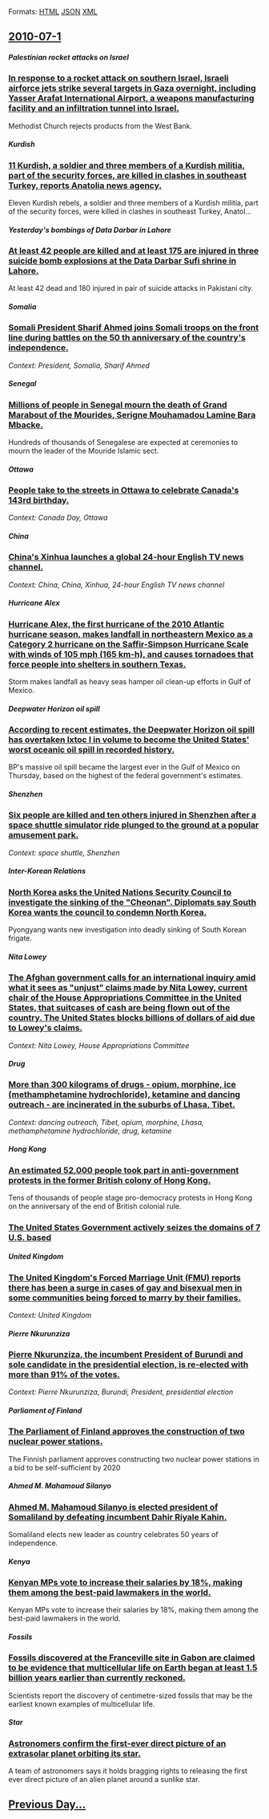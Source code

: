 
Formats: [HTML](2010/07/1/index.html)  [JSON](2010/07/1/index.json)  [XML](2010/07/1/index.xml)  

## [2010-07-1](/news/2010/07/1/index.md)

##### Palestinian rocket attacks on Israel
### [In response to a rocket attack on southern Israel, Israeli airforce jets strike several targets in Gaza overnight, including Yasser Arafat International Airport, a weapons manufacturing facility and an infiltration tunnel into Israel. ](/news/2010/07/1/in-response-to-a-rocket-attack-on-southern-israel-israeli-airforce-jets-strike-several-targets-in-gaza-overnight-including-yasser-arafat-i.md)
Methodist Church rejects products from the West Bank.

##### Kurdish
### [11 Kurdish, a soldier and three members of a Kurdish militia, part of the security forces, are killed in clashes in southeast Turkey, reports Anatolia news agency. ](/news/2010/07/1/11-kurdish-a-soldier-and-three-members-of-a-kurdish-militia-part-of-the-security-forces-are-killed-in-clashes-in-southeast-turkey-report.md)
Eleven Kurdish rebels, a soldier and three members of a Kurdish militia, part of the security forces, were killed in clashes in southeast Turkey, Anatol...

##### Yesterday's bombings of Data Darbar in Lahore
### [At least 42 people are killed and at least 175 are injured in three suicide bomb explosions at the Data Darbar Sufi shrine in Lahore. ](/news/2010/07/1/at-least-42-people-are-killed-and-at-least-175-are-injured-in-three-suicide-bomb-explosions-at-the-data-darbar-sufi-shrine-in-lahore.md)
At least 42 dead and 180 injured in pair of suicide attacks in Pakistani city.

##### Somalia
### [Somali President Sharif Ahmed joins Somali troops on the front line during battles on the 50 th anniversary of the country's independence. ](/news/2010/07/1/somali-president-sharif-ahmed-joins-somali-troops-on-the-front-line-during-battles-on-the-50-th-anniversary-of-the-country-s-independence.md)
_Context: President, Somalia, Sharif Ahmed_

##### Senegal
### [Millions of people in Senegal mourn the death of Grand Marabout of the Mourides, Serigne Mouhamadou Lamine Bara Mbacke. ](/news/2010/07/1/millions-of-people-in-senegal-mourn-the-death-of-grand-marabout-of-the-mourides-serigne-mouhamadou-lamine-bara-mbacka-c.md)
Hundreds of thousands of Senegalese are expected at ceremonies to mourn the leader of the Mouride Islamic sect.

##### Ottawa
### [People take to the streets in Ottawa to celebrate Canada's 143rd birthday. ](/news/2010/07/1/people-take-to-the-streets-in-ottawa-to-celebrate-canada-s-143rd-birthday.md)
_Context: Canada Day, Ottawa_

##### China
### [China's Xinhua launches a global 24-hour English TV news channel. ](/news/2010/07/1/china-s-xinhua-launches-a-global-24-hour-english-tv-news-channel.md)
_Context: China, China, Xinhua, 24-hour English TV news channel_

##### Hurricane Alex
### [Hurricane Alex, the first hurricane of the 2010 Atlantic hurricane season, makes landfall in northeastern Mexico as a Category&nbsp;2 hurricane on the Saffir-Simpson Hurricane Scale with winds of 105&nbsp;mph (165&nbsp;km-h), and causes tornadoes that force people into shelters in southern Texas. ](/news/2010/07/1/hurricane-alex-the-first-hurricane-of-the-2010-atlantic-hurricane-season-makes-landfall-in-northeastern-mexico-as-a-category-nbsp-2-hurric.md)
Storm makes landfall as heavy seas hamper oil clean-up efforts in Gulf of Mexico.

##### Deepwater Horizon oil spill
### [According to recent estimates, the Deepwater Horizon oil spill has overtaken Ixtoc I in volume to become the United States' worst oceanic oil spill in recorded history. ](/news/2010/07/1/according-to-recent-estimates-the-deepwater-horizon-oil-spill-has-overtaken-ixtoc-i-in-volume-to-become-the-united-states-worst-oceanic-oi.md)
BP&#39;s massive oil spill became the largest ever in the Gulf of Mexico on Thursday, based on the highest of the federal government&#39;s estimates.

##### Shenzhen
### [Six people are killed and ten others injured in Shenzhen after a space shuttle simulator ride plunged to the ground at a popular amusement park. ](/news/2010/07/1/six-people-are-killed-and-ten-others-injured-in-shenzhen-after-a-space-shuttle-simulator-ride-plunged-to-the-ground-at-a-popular-amusement-p.md)
_Context: space shuttle, Shenzhen_

##### Inter-Korean Relations
### [North Korea asks the United Nations Security Council to investigate the sinking of the "Cheonan". Diplomats say South Korea wants the council to condemn North Korea. ](/news/2010/07/1/north-korea-asks-the-united-nations-security-council-to-investigate-the-sinking-of-the-cheonan-diplomats-say-south-korea-wants-the-counci.md)
Pyongyang wants new investigation into deadly sinking of South Korean frigate.

##### Nita Lowey
### [The Afghan government calls for an international inquiry amid what it sees as "unjust" claims made by Nita Lowey, current chair of the House Appropriations Committee in the United States, that suitcases of cash are being flown out of the country. The United States blocks billions of dollars of aid due to Lowey's claims. ](/news/2010/07/1/the-afghan-government-calls-for-an-international-inquiry-amid-what-it-sees-as-unjust-claims-made-by-nita-lowey-current-chair-of-the-house.md)
_Context: Nita Lowey, House Appropriations Committee_

##### Drug
### [More than 300 kilograms of drugs - opium, morphine, ice (methamphetamine hydrochloride), ketamine and dancing outreach - are incinerated in the suburbs of Lhasa, Tibet. ](/news/2010/07/1/more-than-300-kilograms-of-drugs-opium-morphine-ice-methamphetamine-hydrochloride-ketamine-and-dancing-outreach-are-incinerated-in.md)
_Context: dancing outreach, Tibet, opium, morphine, Lhasa, methamphetamine hydrochloride, drug, ketamine_

##### Hong Kong
### [An estimated 52,000 people took part in anti-government protests in the former British colony of Hong Kong. ](/news/2010/07/1/an-estimated-52-000-people-took-part-in-anti-government-protests-in-the-former-british-colony-of-hong-kong.md)
Tens of thousands of people stage pro-democracy protests in Hong Kong on the anniversary of the end of British colonial rule.

##### 
### [The United States Government actively seizes the domains of 7 U.S. based ](/news/2010/07/1/the-united-states-government-actively-seizes-the-domains-of-7-u-s-based.md)
##### United Kingdom
### [The United Kingdom's Forced Marriage Unit (FMU) reports there has been a surge in cases of gay and bisexual men in some communities being forced to marry by their families. ](/news/2010/07/1/the-united-kingdom-s-forced-marriage-unit-fmu-reports-there-has-been-a-surge-in-cases-of-gay-and-bisexual-men-in-some-communities-being-fo.md)
_Context: United Kingdom_

##### Pierre Nkurunziza
### [Pierre Nkurunziza, the incumbent President of Burundi and sole candidate in the presidential election, is re-elected with more than 91% of the votes. ](/news/2010/07/1/pierre-nkurunziza-the-incumbent-president-of-burundi-and-sole-candidate-in-the-presidential-election-is-re-elected-with-more-than-91-of-t.md)
_Context: Pierre Nkurunziza, Burundi, President, presidential election_

##### Parliament of Finland
### [The Parliament of Finland approves the construction of two nuclear power stations. ](/news/2010/07/1/the-parliament-of-finland-approves-the-construction-of-two-nuclear-power-stations.md)
The Finnish parliament approves constructing two nuclear power stations in a bid to be self-sufficient by 2020

##### Ahmed M. Mahamoud Silanyo
### [Ahmed M. Mahamoud Silanyo is elected president of Somaliland by defeating incumbent Dahir Riyale Kahin. ](/news/2010/07/1/ahmed-m-mahamoud-silanyo-is-elected-president-of-somaliland-by-defeating-incumbent-dahir-riyale-kahin.md)
Somaliland elects new leader as country celebrates 50 years of independence.

##### Kenya
### [Kenyan MPs vote to increase their salaries by 18%, making them among the best-paid lawmakers in the world. ](/news/2010/07/1/kenyan-mps-vote-to-increase-their-salaries-by-18-making-them-among-the-best-paid-lawmakers-in-the-world.md)
Kenyan MPs vote to increase their salaries by 18%, making them among the best-paid lawmakers in the world.

##### Fossils
### [Fossils discovered at the Franceville site in Gabon are claimed to be evidence that multicellular life on Earth began at least 1.5 billion years earlier than currently reckoned. ](/news/2010/07/1/fossils-discovered-at-the-franceville-site-in-gabon-are-claimed-to-be-evidence-that-multicellular-life-on-earth-began-at-least-1-5-billion-y.md)
Scientists report the discovery of centimetre-sized fossils that may be the earliest known examples of multicellular life.

##### Star
### [Astronomers confirm the first-ever direct picture of an extrasolar planet orbiting its star. ](/news/2010/07/1/astronomers-confirm-the-first-ever-direct-picture-of-an-extrasolar-planet-orbiting-its-star.md)
A team of astronomers says it holds bragging rights to releasing the first ever direct picture of an alien planet around a sunlike star.

## [Previous Day...](/news/2010/06/30/index.md)

